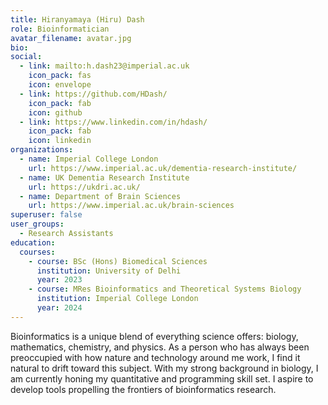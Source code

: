 ```yaml
---
title: Hiranyamaya (Hiru) Dash
role: Bioinformatician
avatar_filename: avatar.jpg
bio: 
social:
  - link: mailto:h.dash23@imperial.ac.uk
    icon_pack: fas
    icon: envelope
  - link: https://github.com/HDash/
    icon_pack: fab
    icon: github
  - link: https://www.linkedin.com/in/hdash/
    icon_pack: fab
    icon: linkedin    
organizations:
  - name: Imperial College London
    url: https://www.imperial.ac.uk/dementia-research-institute/
  - name: UK Dementia Research Institute
    url: https://ukdri.ac.uk/
  - name: Department of Brain Sciences
    url: https://www.imperial.ac.uk/brain-sciences
superuser: false
user_groups:
  - Research Assistants
education:
  courses:
    - course: BSc (Hons) Biomedical Sciences
      institution: University of Delhi
      year: 2023
    - course: MRes Bioinformatics and Theoretical Systems Biology
      institution: Imperial College London
      year: 2024
---
```

Bioinformatics is a unique blend of everything science offers: biology, mathematics, chemistry, and physics. As a person who has always been preoccupied with how nature and technology around me work, I find it natural to drift toward this subject. With my strong background in biology, I am currently honing my quantitative and programming skill set. I aspire to develop tools propelling the frontiers of bioinformatics research.
